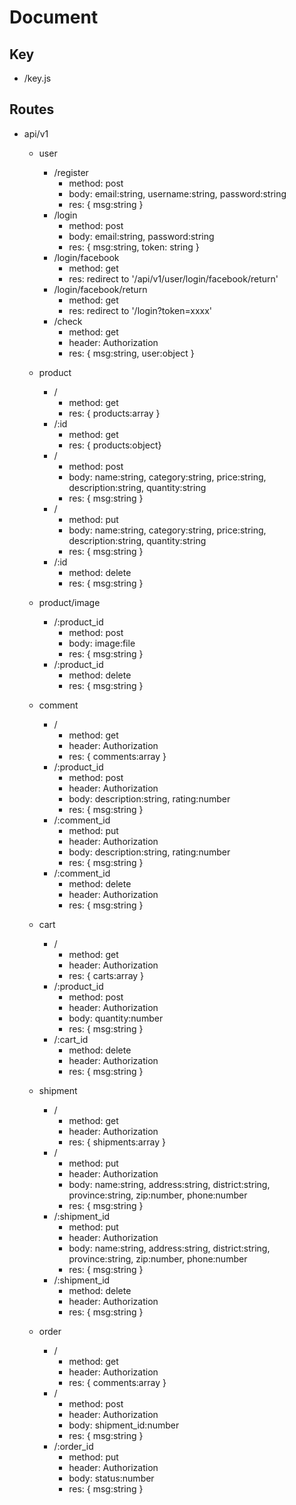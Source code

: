 # Document

## Key

- /key.js

## Routes

- api/v1

  - user

    - /register
      - method: post
      - body: email:string, username:string, password:string
      - res: { msg:string }
    - /login
      - method: post
      - body: email:string, password:string
      - res: { msg:string, token: string }
    - /login/facebook
      - method: get
      - res: redirect to '/api/v1/user/login/facebook/return'
    - /login/facebook/return
      - method: get
      - res: redirect to '/login?token=xxxx'
    - /check
      - method: get
      - header: Authorization
      - res: { msg:string, user:object }

  - product

    - /
      - method: get
      - res: { products:array }
    - /:id
      - method: get
      - res: { products:object}
    - /
      - method: post
      - body: name:string, category:string, price:string, description:string, quantity:string
      - res: { msg:string }
    - /
      - method: put
      - body: name:string, category:string, price:string, description:string, quantity:string
      - res: { msg:string }
    - /:id
      - method: delete
      - res: { msg:string }

  - product/image

    - /:product_id
      - method: post
      - body: image:file
      - res: { msg:string }
    - /:product_id
      - method: delete
      - res: { msg:string }

  - comment

    - /
      - method: get
      - header: Authorization
      - res: { comments:array }
    - /:product_id
      - method: post
      - header: Authorization
      - body: description:string, rating:number
      - res: { msg:string }
    - /:comment_id
      - method: put
      - header: Authorization
      - body: description:string, rating:number
      - res: { msg:string }
    - /:comment_id
      - method: delete
      - header: Authorization
      - res: { msg:string }

  - cart

    - /
      - method: get
      - header: Authorization
      - res: { carts:array }
    - /:product_id
      - method: post
      - header: Authorization
      - body: quantity:number
      - res: { msg:string }
    - /:cart_id
      - method: delete
      - header: Authorization
      - res: { msg:string }

  - shipment

    - /
      - method: get
      - header: Authorization
      - res: { shipments:array }
    - /
      - method: put
      - header: Authorization
      - body: name:string, address:string, district:string, province:string, zip:number, phone:number
      - res: { msg:string }
    - /:shipment_id
      - method: put
      - header: Authorization
      - body: name:string, address:string, district:string, province:string, zip:number, phone:number
      - res: { msg:string }
    - /:shipment_id
      - method: delete
      - header: Authorization
      - res: { msg:string }

  - order

    - /
      - method: get
      - header: Authorization
      - res: { comments:array }
    - /
      - method: post
      - header: Authorization
      - body: shipment_id:number
      - res: { msg:string }
    - /:order_id
      - method: put
      - header: Authorization
      - body: status:number
      - res: { msg:string }
